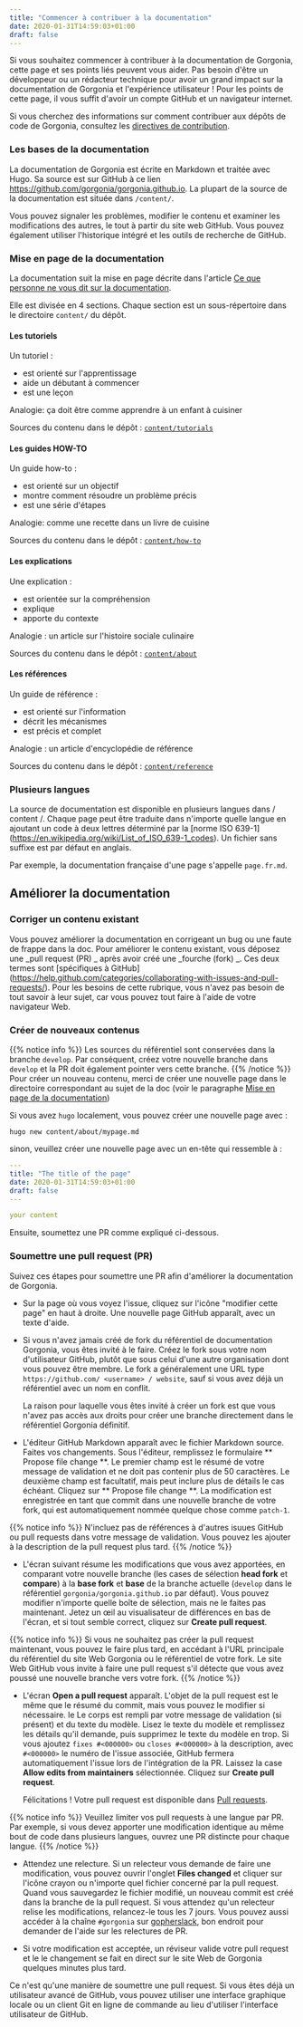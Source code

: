 ```yaml
---
title: "Commencer à contribuer à la documentation"
date: 2020-01-31T14:59:03+01:00
draft: false
---
```


Si vous souhaitez commencer à contribuer à la documentation de Gorgonia, cette page et ses points liés peuvent vous aider. Pas besoin d'être un développeur ou un rédacteur technique pour avoir un grand impact sur la documentation de Gorgonia et l'expérience utilisateur ! Pour les points de cette page, il vous suffit d'avoir un compte GitHub et un navigateur internet.

Si vous cherchez des informations sur comment contribuer aux dépôts de code de Gorgonia, consultez les [directives de contribution](https://github.com/gorgonia/gorgonia/blob/master/CONTRIBUTING.md).

### Les bases de la documentation

La documentation de Gorgonia est écrite en Markdown et traitée avec Hugo. Sa source est sur GitHub à ce lien https://github.com/gorgonia/gorgonia.github.io. La plupart de la source de la documentation est située dans `/content/`. 

Vous pouvez signaler les problèmes, modifier le contenu et examiner les modifications des autres, le tout à partir du site web GitHub. Vous pouvez également utiliser l'historique intégré et les outils de recherche de GitHub.

### Mise en page de la documentation

La documentation suit la mise en page décrite dans l'article [Ce que personne ne vous dit sur la documentation](https://www.divio.com/blog/documentation/).

Elle est divisée en 4 sections. Chaque section est un sous-répertoire dans le directoire `content/` du dépôt.

#### Les tutoriels
Un tutoriel :

- est orienté sur l'apprentissage
- aide un débutant à commencer
- est une leçon

Analogie: ça doit être comme apprendre à un enfant à cuisiner

Sources du contenu dans le dépôt : [`content/tutorials`](https://github.com/gorgonia/gorgonia.github.io/tree/develop/content/tutorials)

#### Les guides HOW-TO 
Un guide how-to :

- est orienté sur un objectif 
- montre comment résoudre un problème précis
- est une série d'étapes

Analogie: comme une recette dans un livre de cuisine

Sources du contenu dans le dépôt : [`content/how-to`](https://github.com/gorgonia/gorgonia.github.io/tree/develop/content/how-to)

#### Les explications
Une explication :

- est orientée sur la compréhension
- explique
- apporte du contexte 

Analogie : un article sur l'histoire sociale culinaire

Sources du contenu dans le dépôt : [`content/about`](https://github.com/gorgonia/gorgonia.github.io/tree/develop/content/about)

#### Les références
Un guide de référence :

- est orienté sur l'information
- décrit les mécanismes
- est précis et complet

Analogie : un article d'encyclopédie de référence

Sources du contenu dans le dépôt : [`content/reference`](https://github.com/gorgonia/gorgonia.github.io/tree/develop/content/reference)

### Plusieurs langues
La source de documentation est disponible en plusieurs langues dans / content /. Chaque page peut être traduite dans n'importe quelle langue en ajoutant un code à deux lettres déterminé par la [norme ISO 639-1] (https://en.wikipedia.org/wiki/List_of_ISO_639-1_codes).
Un fichier sans suffixe est par défaut en anglais.

Par exemple, la documentation française d'une page s'appelle `page.fr.md`.

## Améliorer la documentation

### Corriger un contenu existant

Vous pouvez améliorer la documentation en corrigeant un bug ou une faute de frappe dans la doc.
Pour améliorer le contenu existant, vous déposez une _pull request (PR) _ après avoir créé une _fourche (fork) _. Ces deux termes sont [spécifiques à GitHub] (https://help.github.com/categories/collaborating-with-issues-and-pull-requests/).
Pour les besoins de cette rubrique, vous n'avez pas besoin de tout savoir à leur sujet, car vous pouvez tout faire à l'aide de votre navigateur Web.

### Créer de nouveaux contenus

{{% notice info %}}
Les sources du référentiel sont conservées dans la branche `develop`. Par conséquent, créez votre nouvelle branche dans `develop` et la PR doit également pointer vers cette branche.
{{% /notice %}}
Pour créer un nouveau contenu, merci de créer une nouvelle page dans le directoire correspondant au sujet de la doc (voir le paragraphe [Mise en page de la documentation](#layout-of-the-documentation))

Si vous avez `hugo` localement, vous pouvez créer une nouvelle page avec :

```shell
hugo new content/about/mypage.md
```

sinon, veuillez créer une nouvelle page avec un en-tête qui ressemble à :

```yaml
---
title: "The title of the page"
date: 2020-01-31T14:59:03+01:00
draft: false
---

your content
```
Ensuite, soumettez une PR comme expliqué ci-dessous.

### Soumettre une pull request (PR)
Suivez ces étapes pour soumettre une PR afin d'améliorer la documentation de Gorgonia.

-  Sur la page où vous voyez l'issue, cliquez sur l'icône "modifier cette page" en haut à droite.
Une nouvelle page GitHub apparaît, avec un texte d'aide.
-  Si vous n'avez jamais créé de fork du référentiel de documentation Gorgonia, vous êtes invité à le faire.
     Créez le fork sous votre nom d'utilisateur GitHub, plutôt que sous celui d'une autre organisation dont vous pouvez être membre.
     Le fork a généralement une URL type `https://github.com/ <username> / website`, sauf si vous avez déjà un référentiel avec un nom en conflit.

    La raison pour laquelle vous êtes invité à créer un fork est que vous n'avez pas accès aux droits pour créer une branche directement dans le référentiel Gorgonia définitif.

-  L'éditeur GitHub Markdown apparaît avec le fichier Markdown source.
     Faites vos changements. Sous l'éditeur, remplissez le formulaire ** Propose file change **.
     Le premier champ est le résumé de votre message de validation et ne doit pas contenir plus de 50 caractères.
     Le deuxième champ est facultatif, mais peut inclure plus de détails le cas échéant.
     Cliquez sur ** Propose file change **. La modification est enregistrée en tant que commit dans une nouvelle branche de votre fork, qui est automatiquement nommée quelque chose comme `patch-1`.
     
{{% notice info %}}
N'incluez pas de références à d'autres isuues GitHub ou pull requests dans votre message de validation. Vous pouvez les ajouter à la description de la pull request plus tard.
{{% /notice %}}


-  L'écran suivant résume les modifications que vous avez apportées, en comparant votre nouvelle branche (les cases de sélection **head fork** et **compare**) à la 
    **base fork** et **base** de la branche actuelle (`develop` dans le référentiel `gorgonia/gorgonia.github.io` par défaut). Vous pouvez modifier n'importe quelle
     boîte de sélection, mais ne le faites pas maintenant. Jetez un œil au visualisateur de différences en bas de l'écran, et si tout semble correct, cliquez sur
    **Create pull request**.

{{% notice info %}}
Si vous ne souhaitez pas créer la pull request maintenant, vous pouvez le faire
plus tard, en accédant à l'URL principale du référentiel du site Web Gorgonia ou
le référentiel de votre fork. Le site Web GitHub vous invite à faire une
pull request s'il détecte que vous avez poussé une nouvelle branche vers votre fork.
{{% /notice %}}

-  L'écran **Open a pull request** apparaît. L'objet de la pull request
     est le même que le résumé du commit, mais vous pouvez le modifier si nécessaire. le
     Le corps est rempli par votre message de validation (si présent) et du texte
     du modèle. Lisez le texte du modèle et remplissez les détails qu'il demande,
     puis supprimez le texte du modèle en trop.
     Si vous ajoutez `fixes #<000000>` ou `closes #<000000>` à la description, 
     avec `#<000000>` le numéro de l'issue associée, GitHub fermera automatiquement l'issue lors de l'intégration de la PR.
    Laissez la case **Allow edits from maintainers** sélectionnée. Cliquez sur **Create pull request**.

    Félicitations ! Votre pull request est disponible dans 
    [Pull requests](https://github.com/gorgonia/gorgonia.github.io/pulls).

{{% notice info %}}
Veuillez limiter vos pull requests à une langue par PR. Par exemple, si vous devez apporter une modification identique au même bout de code dans plusieurs langues, ouvrez une PR distincte pour chaque langue.
{{% /notice %}}

-  Attendez une relecture. 
    Si un relecteur vous demande de faire une modification, vous pouvez ouvrir l'onglet 
    **Files changed** et cliquer sur l'icône crayon ou n'importe quel fichier concerné par la pull request.
    Quand vous sauvegardez le fichier modifié, un nouveau commit est créé dans la branche de la pull request.
    Si vous attendez qu'un relecteur relise les modifications, relancez-le tous les 7 jours.
   Vous pouvez aussi accéder à la chaîne `#gorgonia` sur [gopherslack](https://invite.slack.golangbridge.org/),
    bon endroit pour demander de l'aide sur les relectures de PR.

-  Si votre modification est acceptée, un réviseur valide votre pull request et le
     le changement se fait en direct sur le site Web de Gorgonia quelques minutes plus tard.

Ce n'est qu'une manière de soumettre une pull request. Si vous êtes déjà un utilisateur avancé de GitHub, 
vous pouvez utiliser une interface graphique locale ou un client Git en ligne de commande
au lieu d'utiliser l'interface utilisateur de GitHub.
